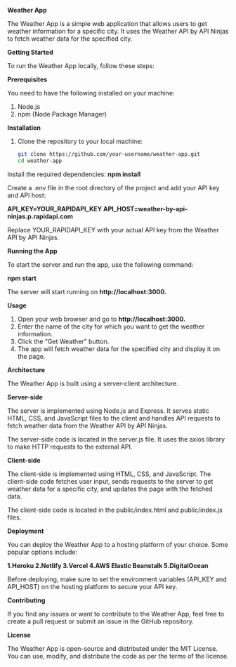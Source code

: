 **Weather App**

The Weather App is a simple web application that allows users to get weather information for a specific city. It uses the Weather API by API Ninjas to fetch weather data for the specified city.

**Getting Started**

To run the Weather App locally, follow these steps:

**Prerequisites**

You need to have the following installed on your machine:

1. Node.js
2. npm (Node Package Manager)

**Installation**

1. Clone the repository to your local machine:
   ```bash
   git clone https://github.com/your-username/weather-app.git
   cd weather-app
   
Install the required dependencies:
**npm install**

Create a .env file in the root directory of the project and add your API key and API host:
 
**API_KEY=YOUR_RAPIDAPI_KEY
API_HOST=weather-by-api-ninjas.p.rapidapi.com**

Replace YOUR_RAPIDAPI_KEY with your actual API key from the Weather API by API Ninjas.

**Running the App**

To start the server and run the app, use the following command:
 
**npm start**

The server will start running on **http://localhost:3000.**

**Usage**

1. Open your web browser and go to **http://localhost:3000.**
2. Enter the name of the city for which you want to get the weather information.
3. Click the "Get Weather" button.
4. The app will fetch weather data for the specified city and display it on the page.

**Architecture**

The Weather App is built using a server-client architecture.

**Server-side**

The server is implemented using Node.js and Express. It serves static HTML, CSS, and JavaScript files to the client and handles API requests to fetch weather data from the Weather API by API Ninjas.

The server-side code is located in the server.js file. It uses the axios library to make HTTP requests to the external API.


**Client-side**

The client-side is implemented using HTML, CSS, and JavaScript. The client-side code fetches user input, sends requests to the server to get weather data for a specific city, and updates the page with the fetched data.

The client-side code is located in the public/index.html and public/index.js files.

**Deployment**

You can deploy the Weather App to a hosting platform of your choice. Some popular options include:

**1.Heroku
2.Netlify
3.Vercel
4.AWS Elastic Beanstalk
5.DigitalOcean**

Before deploying, make sure to set the environment variables (API_KEY and API_HOST) on the hosting platform to secure your API key.

**Contributing**

If you find any issues or want to contribute to the Weather App, feel free to create a pull request or submit an issue in the GitHub repository.

**License**

The Weather App is open-source and distributed under the MIT License. You can use, modify, and distribute the code as per the terms of the license.
